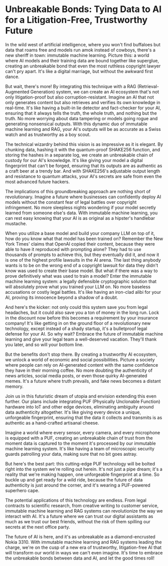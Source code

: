# Unbreakable Bonds: Tying Data to AI for a Litigation-Free, Trustworthy Future

In the wild west of artificial intelligence, where you won't find buffaloes but data that roams free and models run amok instead of cowboys, there's a new sheriff in town: immutable machine learning. Picture this: a world where AI models and their training data are bound together like superglue, creating an unbreakable bond that even the most ruthless copyright lawyer can't pry apart. It's like a digital marriage, but without the awkward first dance.

But wait, there's more! By integrating this technique with a RAG (Retrieval-Augmented Generation) system, we can create an AI ecosystem that's not only litigation-proof but also corruption-resistant. Imagine an AI that not only generates content but also retrieves and verifies its own knowledge in real-time. It's like having a built-in lie detector and fact-checker for your AI, ensuring that it always tells the truth, the whole truth, and nothing but the truth. No more worrying about data tampering or models going rogue and generating nonsensical outputs. With this dynamic duo of immutable machine learning and RAG, your AI's outputs will be as accurate as a Swiss watch and as trustworthy as a boy scout.

The technical wizardry behind this vision is as impressive as it is elegant. By chunking data, hashing it with the quantum-proof SHAKE256 function, and storing the hashes in a separate log, we create an unbreakable chain of custody for our AI's knowledge. It's like giving your model a digital fingerprint that can't be forged, ensuring that its outputs are as authentic as a craft beer at a trendy bar. And with SHAKE256's adjustable output length and resistance to quantum attacks, your AI's secrets are safe from even the most advanced future hackers.

The implications of this groundbreaking approach are nothing short of revolutionary. Imagine a future where businesses can confidently deploy AI models without the constant fear of legal battles over copyright infringement. No more sleepless nights wondering if your model secretly learned from someone else's data. With immutable machine learning, you can rest easy knowing that your AI is as original as a hipster's handlebar mustache.

When you utilize a base model and build your company LLM on top of it, how do you know what that model has been trained on? Remember the New York Times' claims that OpenAI copied their content, because they were able to have it reproduced with prompting alone? They had to use thousands of prompts to achieve this, but they eventually did it, and now it is one of the highest profile lawsuits in the AI arena. The last thing anybody wants is to be on the wrong end of a copyright lawsuit for data they didn't know was used to create their base model. But what if there was a way to prove definitively what was used to train a model? Enter the immutable machine learning system: a legally defensible cryptographic solution that will absolutely prove what you trained your LLM on. No more baseless accusations or costly legal battles. It's like having an iron-clad alibi for your AI, proving its innocence beyond a shadow of a doubt.

And here's the kicker: not only could this system save you from legal headaches, but it could also save you a ton of money in the long run. Lock in the discount now before this becomes a requirement by your insurance company! It's like getting in on the ground floor of a revolutionary new technology, except instead of a shady startup, it's a bulletproof legal defense for your AI. So why wait? Embrace the future of immutable machine learning and give your legal team a well-deserved vacation. They'll thank you later, and so will your bottom line.

But the benefits don't stop there. By creating a trustworthy AI ecosystem, we unlock a world of economic and social possibilities. Picture a society where people can rely on AI-generated content with the same confidence they have in their morning coffee. No more doubting the authenticity of news articles, social media posts, or even those quirky AI-generated memes. It's a future where truth prevails, and fake news becomes a distant memory.

Join us in this futuristic dream of utopia and envision extending this even further. Our plans include integrating PUF (Physically Unclonable Function) hardware into IoT and other edge devices, eliminating ambiguity around data authenticity altogether. It's like giving every device a unique, unforgeable fingerprint, ensuring that the data it collects and transmits is as authentic as a hand-crafted artisanal cheese.

Imagine a world where every sensor, every camera, and every microphone is equipped with a PUF, creating an unbreakable chain of trust from the moment data is captured to the moment it's processed by our immutable machine learning system. It's like having a team of microscopic security guards patrolling your data, making sure that no bit goes astray.

But here's the best part: this cutting-edge PUF technology will be bolted right into the system we're rolling out herein. It's not just a pipe dream; it's a reality that we're making happen, one unforgeable fingerprint at a time. So buckle up and get ready for a wild ride, because the future of data authenticity is just around the corner, and it's wearing a PUF-powered superhero cape.

The potential applications of this technology are endless. From legal contracts to scientific research, from creative writing to customer service, immutable machine learning and RAG systems can revolutionize the way we interact with AI. It's a future where we can trust our digital assistants as much as we trust our best friends, without the risk of them spilling our secrets at the next office party.

The future of AI is here, and it's as unbreakable as a diamond-encrusted Nokia 3310. With immutable machine learning and RAG systems leading the charge, we're on the cusp of a new era of trustworthy, litigation-free AI that will transform our world in ways we can't even imagine. It's time to embrace the unbreakable bonds between data and AI, and let the good times roll!
